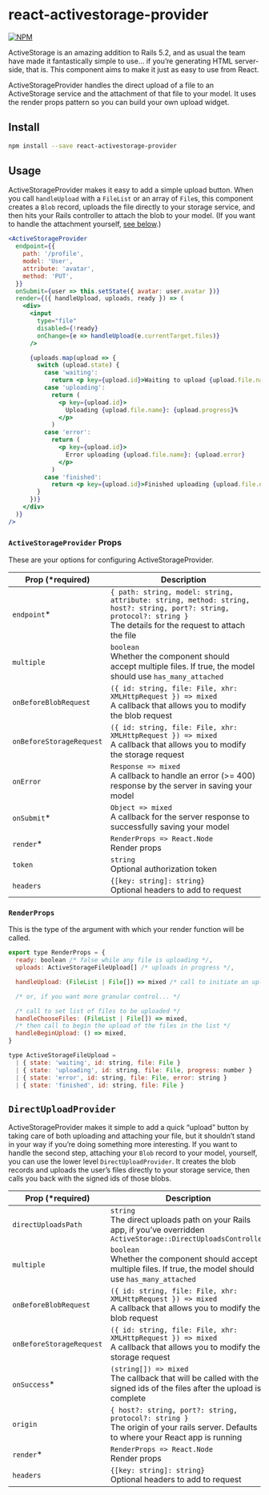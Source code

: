 # react-activestorage-provider

[![NPM](https://img.shields.io/npm/v/react-activestorage-provider.svg)](https://www.npmjs.com/package/react-activestorage-provider)

ActiveStorage is an amazing addition to Rails 5.2, and as usual the team have made it fantastically simple to use... if you’re generating HTML server-side, that is. This component aims to make it just as easy to use from React.

ActiveStorageProvider handles the direct upload of a file to an ActiveStorage service and the attachment of that file to your model. It uses the render props pattern so you can build your own upload widget.

## Install

```bash
npm install --save react-activestorage-provider
```

## Usage

ActiveStorageProvider makes it easy to add a simple upload button. When you call `handleUpload` with a `FileList` or an array of `File`s, this component creates a `Blob` record, uploads the file directly to your storage service, and then hits your Rails controller to attach the blob to your model. (If you want to handle the attachment yourself, [see below](#directuploadprovider).)

```jsx
<ActiveStorageProvider
  endpoint={{
    path: '/profile',
    model: 'User',
    attribute: 'avatar',
    method: 'PUT',
  }}
  onSubmit={user => this.setState({ avatar: user.avatar })}
  render={({ handleUpload, uploads, ready }) => (
    <div>
      <input
        type="file"
        disabled={!ready}
        onChange={e => handleUpload(e.currentTarget.files)}
      />

      {uploads.map(upload => {
        switch (upload.state) {
          case 'waiting':
            return <p key={upload.id}>Waiting to upload {upload.file.name}</p>
          case 'uploading':
            return (
              <p key={upload.id}>
                Uploading {upload.file.name}: {upload.progress}%
              </p>
            )
          case 'error':
            return (
              <p key={upload.id}>
                Error uploading {upload.file.name}: {upload.error}
              </p>
            )
          case 'finished':
            return <p key={upload.id}>Finished uploading {upload.file.name}</p>
        }
      })}
    </div>
  )}
/>
```

### `ActiveStorageProvider` Props

These are your options for configuring ActiveStorageProvider.

| Prop (\*required)        | Description                                                                                                                                                               |
| ------------------------ | ------------------------------------------------------------------------------------------------------------------------------------------------------------------------- |
| `endpoint`\*             | `{ path: string, model: string, attribute: string, method: string, host?: string, port?: string, protocol?: string }`<br />The details for the request to attach the file |
| `multiple`               | `boolean`<br/>Whether the component should accept multiple files. If true, the model should use `has_many_attached`                                                       |
| `onBeforeBlobRequest`    | `({ id: string, file: File, xhr: XMLHttpRequest }) => mixed`<br />A callback that allows you to modify the blob request                                                   |
| `onBeforeStorageRequest` | `({ id: string, file: File, xhr: XMLHttpRequest }) => mixed`<br />A callback that allows you to modify the storage request                                                |
| `onError`                | `Response => mixed`<br />A callback to handle an error (>= 400) response by the server in saving your model                                                               |
| `onSubmit`\*             | `Object => mixed`<br />A callback for the server response to successfully saving your model                                                                               |
| `render`\*               | `RenderProps => React.Node`<br />Render props                                                                                                                             |
| `token`                  | `string`<br/>Optional authorization token                                                                                                                                 |
| `headers`                | `{[key: string]: string}`<br/>Optional headers to add to request                                                                                                          |

### `RenderProps`

This is the type of the argument with which your render function will be called.

```jsx
export type RenderProps = {
  ready: boolean /* false while any file is uploading */,
  uploads: ActiveStorageFileUpload[] /* uploads in progress */,

  handleUpload: (FileList | File[]) => mixed /* call to initiate an upload */,

  /* or, if you want more granular control... */

  /* call to set list of files to be uploaded */
  handleChooseFiles: (FileList | File[]) => mixed,
  /* then call to begin the upload of the files in the list */
  handleBeginUpload: () => mixed,
}

type ActiveStorageFileUpload =
  | { state: 'waiting', id: string, file: File }
  | { state: 'uploading', id: string, file: File, progress: number }
  | { state: 'error', id: string, file: File, error: string }
  | { state: 'finished', id: string, file: File }
```

## `DirectUploadProvider`

ActiveStorageProvider makes it simple to add a quick “upload” button by taking care of both uploading and attaching your file, but it shouldn’t stand in your way if you’re doing something more interesting. If you want to handle the second step, attaching your `Blob` record to your model, yourself, you can use the lower level `DirectUploadProvider`. It creates the blob records and uploads the user’s files directly to your storage service, then calls you back with the signed ids of those blobs.

| Prop (\*required)        | Description                                                                                                                             |
| ------------------------ | --------------------------------------------------------------------------------------------------------------------------------------- |
| `directUploadsPath`      | `string`<br />The direct uploads path on your Rails app, if you’ve overridden `ActiveStorage::DirectUploadsController`                  |
| `multiple`               | `boolean`<br/>Whether the component should accept multiple files. If true, the model should use `has_many_attached`                     |
| `onBeforeBlobRequest`    | `({ id: string, file: File, xhr: XMLHttpRequest }) => mixed`<br />A callback that allows you to modify the blob request                 |
| `onBeforeStorageRequest` | `({ id: string, file: File, xhr: XMLHttpRequest }) => mixed`<br />A callback that allows you to modify the storage request              |
| `onSuccess`\*            | `(string[]) => mixed`<br />The callback that will be called with the signed ids of the files after the upload is complete               |
| `origin`                 | `{ host?: string, port?: string, protocol?: string }`<br />The origin of your rails server. Defaults to where your React app is running |
| `render`\*               | `RenderProps => React.Node`<br />Render props                                                                                           |
| `headers`                | `{[key: string]: string}`<br/>Optional headers to add to request                                                                        |
